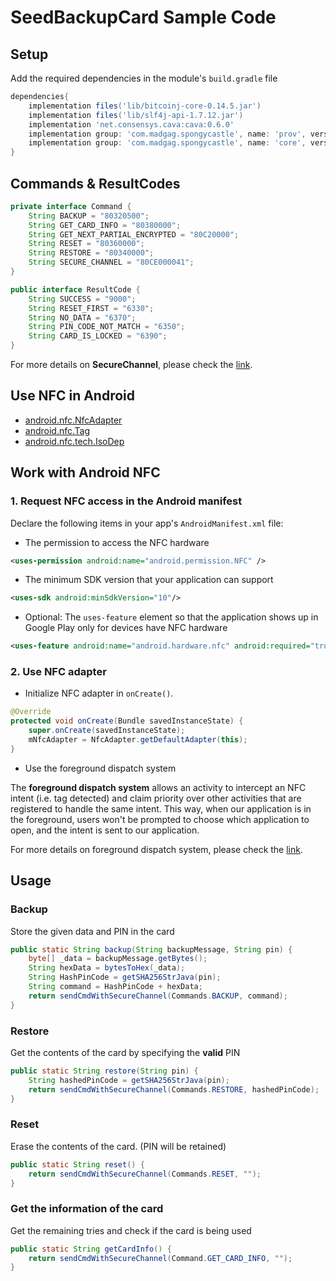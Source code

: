 # SeedBackupCard Sample Code

Setup
-----
Add the required dependencies in the module's ```build.gradle``` file
```groovy
dependencies{
    implementation files('lib/bitcoinj-core-0.14.5.jar')
    implementation files('lib/slf4j-api-1.7.12.jar')
    implementation 'net.consensys.cava:cava:0.6.0'
    implementation group: 'com.madgag.spongycastle', name: 'prov', version: '1.58.0.0'
    implementation group: 'com.madgag.spongycastle', name: 'core', version: '1.58.0.0'
}
```

Commands & ResultCodes
----------------------
```java
private interface Command {
    String BACKUP = "80320500";
    String GET_CARD_INFO = "80380000";
    String GET_NEXT_PARTIAL_ENCRYPTED = "80C20000";
    String RESET = "80360000";
    String RESTORE = "80340000";
    String SECURE_CHANNEL = "80CE000041";
}

public interface ResultCode {
    String SUCCESS = "9000";
    String RESET_FIRST = "6330";
    String NO_DATA = "6370";
    String PIN_CODE_NOT_MATCH = "6350";
    String CARD_IS_LOCKED = "6390";
}
```
For more details on **SecureChannel**, please check the [link](https://github.com/CoolBitX-Technology/seed-backup-card-android-sample/blob/master/SecureChannel.txt).

Use NFC in Android
------------------
- [android.nfc.NfcAdapter](https://developer.android.com/reference/android/nfc/NfcAdapter)
- [android.nfc.Tag](https://developer.android.com/reference/android/nfc/Tag)
- [android.nfc.tech.IsoDep](https://developer.android.com/reference/android/nfc/tech/IsoDep) 


Work with Android NFC
---------------------
### 1. Request NFC access in the Android manifest
Declare the following items in your app's ```AndroidManifest.xml``` file:

- The permission to access the NFC hardware
```xml
<uses-permission android:name="android.permission.NFC" />
``` 

- The minimum SDK version that your application can support
```xml
<uses-sdk android:minSdkVersion="10"/>
```

- Optional: The ```uses-feature``` element so that the application shows up in Google Play only for devices have NFC hardware
```xml
<uses-feature android:name="android.hardware.nfc" android:required="true" />
``` 

### 2. Use NFC adapter
- Initialize NFC adapter in ```onCreate()```.
```java
@Override
protected void onCreate(Bundle savedInstanceState) {
    super.onCreate(savedInstanceState);
    mNfcAdapter = NfcAdapter.getDefaultAdapter(this);
}
```
- Use the foreground dispatch system

The **foreground dispatch system** allows an activity to intercept an NFC intent (i.e. tag detected) 
and claim priority over other activities that are registered to handle the same intent. 
This way, when our application is in the foreground, 
users won't be prompted to choose which application to open, and the intent is sent to our application.

For more details on foreground dispatch system, please check the [link](https://developer.android.com/guide/topics/connectivity/nfc/advanced-nfc#foreground-dispatch).

Usage
-----

### Backup
Store the given data and PIN in the card
```java
public static String backup(String backupMessage, String pin) {
    byte[] _data = backupMessage.getBytes();
    String hexData = bytesToHex(_data);
    String HashPinCode = getSHA256StrJava(pin);
    String command = HashPinCode + hexData;
    return sendCmdWithSecureChannel(Commands.BACKUP, command);
}
```

### Restore
Get the contents of the card by specifying the **valid** PIN
```java
public static String restore(String pin) {
    String hashedPinCode = getSHA256StrJava(pin);
    return sendCmdWithSecureChannel(Commands.RESTORE, hashedPinCode);
}
```

### Reset
Erase the contents of the card. (PIN will be retained)
```java
public static String reset() {
    return sendCmdWithSecureChannel(Commands.RESET, "");
}
```

### Get the information of the card
Get the remaining tries and check if the card is being used
```java
public static String getCardInfo() {
    return sendCmdWithSecureChannel(Command.GET_CARD_INFO, "");
}
```
